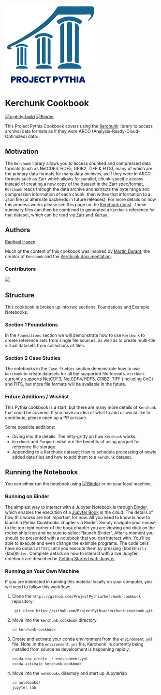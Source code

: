<img src="thumbnail.png" alt="thumbnail" width="300"/>

# Kerchunk Cookbook

[![nightly-build](https://github.com/ProjectPythia/kerchunk-cookbook/actions/workflows/nightly-build.yaml/badge.svg)](https://github.com/ProjectPythia/kerchunk-cookbook/actions/workflows/nightly-build.yaml)
[![Binder](http://binder.mypythia.org/badge_logo.svg)](http://binder.mypythia.org/v2/gh/ProjectPythia/kerchunk-cookbook/main?labpath=notebooks)

This Project Pythia Cookbook covers using the [Kerchunk](https://fsspec.github.io/kerchunk/)
library to access archival data formats as if they were
ARCO (Analysis-Ready-Cloud-Optimized) data.

## Motivation

The `Kerchunk` library allows you to access chunked and compressed
data formats (such as NetCDF3. HDF5, GRIB2, TIFF & FITS), many of
which are the primary data formats for many data archives, as if
they were in ARCO formats such as Zarr which allows for parallel,
chunk-specific access. Instead of creating a new copy of the dataset
in the Zarr spec/format, `Kerchunk` reads through the data archive
and extracts the byte range and compression information of each
chunk, then writes that information to a .json file (or alternate
backends in future releases). For more details on how this process
works please see this page on the
[Kerchunk docs](https://fsspec.github.io/kerchunk/detail.html)).
These summary files can then be combined to generated a `Kerchunk`
reference for that dataset, which can be read via
[Zarr](https://zarr.readthedocs.io) and
[Xarray](https://docs.xarray.dev/en/stable/).

## Authors

[Raphael Hagen](https://github.com/norlandrhagen)

Much of the content of this cookbook was inspired by
[Martin Durant](https://github.com/martindurant),
the creator of `Kerchunk` and the
[Kerchunk documentation](https://fsspec.github.io/kerchunk/).

### Contributors

<a href="https://github.com/ProjectPythia/kerchunk-cookbook/graphs/contributors">
  <img src="https://contrib.rocks/image?repo=ProjectPythia/kerchunk-cookbook" />
</a>

## Structure

This cookbook is broken up into two sections,
Foundations and Example Notebooks.

### Section 1 Foundations

In the `Foundations` section we will demonstrate
how to use `Kerchunk` to create reference sets
from single file sources, as well as to create
multi-file virtual datasets from collections of files.

### Section 2 Case Studies

The notebooks in the `Case Studies` section
demonstrate how to use `Kerchunk` to create
datasets for all the supported file formats.
`Kerchunk` currently supports NetCDF3,
NetCDF4/HDF5, GRIB2, TIFF (including CoG)
and FITS, but more file formats will
be available in the future.

### Future Additions / Wishlist

This Pythia cookbook is a start, but there are
many more details of `Kerchunk` that could be
covered. If you have an idea of what to add or
would like to contribute, please open up a PR or issue.

Some possible additions:

- Diving into the details: The nitty-gritty on how `Kerchunk` works.
- `Kerchunk` and `Parquet`: what are the benefits of using parquet for reference file storage.
- Appending to a Kerchunk dataset:
  How to schedule processing of newly added data files and how to add them to a `Kerchunk` dataset.

## Running the Notebooks

You can either run the notebook using [![Binder](http://binder.mypythia.org/badge_logo.svg)](http://binder.mypythia.org/v2/gh/ProjectPythia/kerchunk-cookbook/main?labpath=notebooks)
or on your local machine.

### Running on Binder

The simplest way to interact with a Jupyter Notebook is through
[Binder](https://mybinder.org/), which enables the execution of a
[Jupyter Book](https://jupyterbook.org) in the cloud. The details of how this works are not
important for now. All you need to know is how to launch a Pythia
Cookbooks chapter via Binder. Simply navigate your mouse to
the top right corner of the book chapter you are viewing and click
on the rocket ship icon and be sure to select
“launch Binder”. After a moment you should be presented with a
notebook that you can interact with. You’ll be able to execute
and even change the example programs. The code cells
have no output at first, until you execute them by pressing
{kbd}`Shift`\+{kbd}`Enter`. Complete details on how to interact with
a live Jupyter notebook are described in [Getting Started with
Jupyter](https://foundations.projectpythia.org/foundations/getting-started-jupyter.html).

### Running on Your Own Machine

If you are interested in running this material locally on your computer,
you will need to follow this workflow:

1. Clone the `https://github.com/ProjectPythia/kerchunk-cookbook` repository:

   ```bash
    git clone https://github.com/ProjectPythia/kerchunk-cookbook.git
   ```

1. Move into the `kerchunk-cookbook` directory
   ```bash
   cd kerchunk-cookbook
   ```
1. Create and activate your conda environment from the `environment.yml` file.
   Note: In the `environment.yml` file, Kerchunk` is currently being installed from source as development is happening rapidly.

   ```bash
   conda env create -f environment.yml
   conda activate kerchunk-cookbook
   ```

1. Move into the `notebooks` directory and start up Jupyterlab
   ```bash
   cd notebooks/
   jupyter lab
   ```
